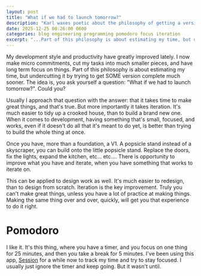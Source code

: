 ```yaml
---
layout: post
title: "What if we had to launch tomorrow?"
description: "Karl waxes poetic about the philosophy of getting a version done quick and iterating much faster on smaller chunks"
date: 2025-12-25 00:26:00 0600
categories: blog engineering programming pomodoro focus iteration
excerpt: "...Part of this philosophy is about estimating my time, but undercutting it by trying to get SOME version complete much sooner..."
---
```


My development style and productivity have greatly improved lately. I now make micro commitments, cut my tasks into much smaller pieces, and have long term focus on things. Part of this philosophy is about estimating my time, but undercutting it by trying to get SOME version complete much sooner. The idea is, you ask yourself a question: "What if we had to launch tomorrow?". Could you?

Usually I approach that question with the answer: that it takes time to make great things, and that's true. But more importantly it takes iteration. It's much easier to tidy up a crooked house, than to build a brand new one. When it comes to development, having something that's small, focused, and works, even if it doesn't do all that it's meant to do yet, is better than trying to build the whole thing at once.

Once you have, more than a foundation, a V1. A popsicle stand instead of a skyscraper, you can build onto the little popsicle stand. Replace the doors, fix the lights, expand the kitchen, etc... etc.... There is opportunity to improve what you have and iterate, when you have something that works to iterate on.

This can be applied to design work as well. It's much easier to redesign, than to design from scratch. Iteration is the key improvement. Truly you can't make great things, unless you have a lot of practice at making things. Making the same thing over and over, quickly, will get you that experience to do it right.

# Pomodoro
I like it. It's this thing, where you have a timer, and you focus on one thing for 25 minutes, and then you take a break for 5 minutes. I've been using this app, [Session](https://stayinsession.com) for a while now to track my time and try to stay focused. I usually just ignore the timer and keep going. But it wasn't until.
